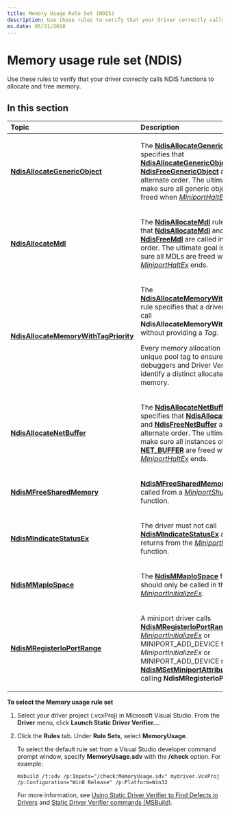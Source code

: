 ```yaml
---
title: Memory Usage Rule Set (NDIS)
description: Use these rules to verify that your driver correctly calls NDIS functions to allocate and free memory.
ms.date: 05/21/2018
---
```


# Memory usage rule set (NDIS)


Use these rules to verify that your driver correctly calls NDIS functions to allocate and free memory.

## In this section


<table>
<colgroup>
<col width="50%" />
<col width="50%" />
</colgroup>
<thead>
<tr class="header">
<th align="left">Topic</th>
<th align="left">Description</th>
</tr>
</thead>
<tbody>
<tr class="odd">
<td align="left"><p><a href="ndis-ndisallocategenericobject.md" data-raw-source="[&lt;strong&gt;NdisAllocateGenericObject&lt;/strong&gt;](ndis-ndisallocategenericobject.md)"><strong>NdisAllocateGenericObject</strong></a></p></td>
<td align="left"><p>The <a href="ndis-ndisallocategenericobject.md" data-raw-source="[&lt;strong&gt;NdisAllocateGenericObject&lt;/strong&gt;](ndis-ndisallocategenericobject.md)"><strong>NdisAllocateGenericObject</strong></a> rule specifies that <a href="/windows-hardware/drivers/ddi/ndis/nf-ndis-ndisallocategenericobject" data-raw-source="[&lt;strong&gt;NdisAllocateGenericObject&lt;/strong&gt;](/windows-hardware/drivers/ddi/ndis/nf-ndis-ndisallocategenericobject)"><strong>NdisAllocateGenericObject</strong></a> and <a href="/windows-hardware/drivers/ddi/ndis/nf-ndis-ndisfreegenericobject" data-raw-source="[&lt;strong&gt;NdisFreeGenericObject&lt;/strong&gt;](/windows-hardware/drivers/ddi/ndis/nf-ndis-ndisfreegenericobject)"><strong>NdisFreeGenericObject</strong></a> are called in alternate order. The ultimate goal is to make sure all generic objects are freed when <a href="/windows-hardware/drivers/ddi/ndis/nc-ndis-miniport_halt" data-raw-source="[&lt;em&gt;MiniportHaltEx&lt;/em&gt;](/windows-hardware/drivers/ddi/ndis/nc-ndis-miniport_halt)"><em>MiniportHaltEx</em></a> ends.</p></td>
</tr>
<tr class="even">
<td align="left"><p><a href="ndis-ndisallocatemdl.md" data-raw-source="[&lt;strong&gt;NdisAllocateMdl&lt;/strong&gt;](ndis-ndisallocatemdl.md)"><strong>NdisAllocateMdl</strong></a></p></td>
<td align="left"><p>The <a href="ndis-ndisallocatemdl.md" data-raw-source="[&lt;strong&gt;NdisAllocateMdl&lt;/strong&gt;](ndis-ndisallocatemdl.md)"><strong>NdisAllocateMdl</strong></a> rule specifies that <a href="/windows-hardware/drivers/ddi/ndis/nf-ndis-ndisallocatemdl" data-raw-source="[&lt;strong&gt;NdisAllocateMdl&lt;/strong&gt;](/windows-hardware/drivers/ddi/mdlapi/nf-mdlapi-ndisallocatemdl)"><strong>NdisAllocateMdl</strong></a> and <a href="/windows-hardware/drivers/ddi/ndis/nf-ndis-ndisfreemdl" data-raw-source="[&lt;strong&gt;NdisFreeMdl&lt;/strong&gt;](/windows-hardware/drivers/ddi/mdlapi/nf-mdlapi-ndisfreemdl)"><strong>NdisFreeMdl</strong></a> are called in alternate order. The ultimate goal is to make sure all MDLs are freed when <a href="/windows-hardware/drivers/ddi/ndis/nc-ndis-miniport_halt" data-raw-source="[&lt;em&gt;MiniportHaltEx&lt;/em&gt;](/windows-hardware/drivers/ddi/ndis/nc-ndis-miniport_halt)"><em>MiniportHaltEx</em></a> ends.</p></td>
</tr>
<tr class="odd">
<td align="left"><p><a href="ndis-ndisallocatememorywithtagpriority.md" data-raw-source="[&lt;strong&gt;NdisAllocateMemoryWithTagPriority&lt;/strong&gt;](ndis-ndisallocatememorywithtagpriority.md)"><strong>NdisAllocateMemoryWithTagPriority</strong></a></p></td>
<td align="left"><p>The <a href="ndis-ndisallocatememorywithtagpriority.md" data-raw-source="[&lt;strong&gt;NdisAllocateMemoryWithTagPriority&lt;/strong&gt;](ndis-ndisallocatememorywithtagpriority.md)"><strong>NdisAllocateMemoryWithTagPriority</strong></a> rule specifies that a driver must not call <strong>NdisAllocateMemoryWithTagPriority</strong> without providing a <em>Tag</em>.</p>
<p>Every memory allocation should use a unique pool tag to ensure that kernel debuggers and Driver Verifier can identify a distinct allocated block of memory.</p></td>
</tr>
<tr class="even">
<td align="left"><p><a href="ndis-ndisallocatenetbuffer.md" data-raw-source="[&lt;strong&gt;NdisAllocateNetBuffer&lt;/strong&gt;](ndis-ndisallocatenetbuffer.md)"><strong>NdisAllocateNetBuffer</strong></a></p></td>
<td align="left"><p>The <a href="ndis-ndisallocatenetbuffer.md" data-raw-source="[&lt;strong&gt;NdisAllocateNetBuffer&lt;/strong&gt;](ndis-ndisallocatenetbuffer.md)"><strong>NdisAllocateNetBuffer</strong></a> rule specifies that <a href="/windows-hardware/drivers/ddi/ndis/nf-ndis-ndisallocatenetbuffer" data-raw-source="[&lt;strong&gt;NdisAllocateNetBuffer&lt;/strong&gt;](/windows-hardware/drivers/ddi/nblapi/nf-nblapi-ndisallocatenetbuffer)"><strong>NdisAllocateNetBuffer</strong></a> and <a href="/windows-hardware/drivers/ddi/ndis/nf-ndis-ndisfreenetbuffer" data-raw-source="[&lt;strong&gt;NdisFreeNetBuffer&lt;/strong&gt;](/windows-hardware/drivers/ddi/nblapi/nf-nblapi-ndisfreenetbuffer)"><strong>NdisFreeNetBuffer</strong></a> are called in alternate order. The ultimate goal is to make sure all instances of <a href="/windows-hardware/drivers/ddi/ndis/ns-ndis-_net_buffer" data-raw-source="[&lt;strong&gt;NET_BUFFER&lt;/strong&gt;](/windows-hardware/drivers/ddi/nbl/ns-nbl-net_buffer)"><strong>NET_BUFFER</strong></a> are freed when <a href="/windows-hardware/drivers/ddi/ndis/nc-ndis-miniport_halt" data-raw-source="[&lt;em&gt;MiniportHaltEx&lt;/em&gt;](/windows-hardware/drivers/ddi/ndis/nc-ndis-miniport_halt)"><em>MiniportHaltEx</em></a> ends.</p></td>
</tr>
<tr class="odd">
<td align="left"><p><a href="ndis-ndismfreesharedmemory.md" data-raw-source="[&lt;strong&gt;NdisMFreeSharedMemory&lt;/strong&gt;](ndis-ndismfreesharedmemory.md)"><strong>NdisMFreeSharedMemory</strong></a></p></td>
<td align="left"><p><a href="/windows-hardware/drivers/ddi/ndis/nf-ndis-ndismfreesharedmemory" data-raw-source="[&lt;strong&gt;NdisMFreeSharedMemory&lt;/strong&gt;](/windows-hardware/drivers/ddi/ndis/nf-ndis-ndismfreesharedmemory)"><strong>NdisMFreeSharedMemory</strong></a> cannot be called from a <a href="/windows-hardware/drivers/ddi/ndis/nc-ndis-miniport_shutdown" data-raw-source="[&lt;em&gt;MiniportShutdownEx&lt;/em&gt;](/windows-hardware/drivers/ddi/ndis/nc-ndis-miniport_shutdown)"><em>MiniportShutdownEx</em></a> function.</p></td>
</tr>
<tr class="even">
<td align="left"><p><a href="ndis-ndismindicatestatusex.md" data-raw-source="[&lt;strong&gt;NdisMIndicateStatusEx&lt;/strong&gt;](ndis-ndismindicatestatusex.md)"><strong>NdisMIndicateStatusEx</strong></a></p></td>
<td align="left"><p>The driver must not call <a href="/windows-hardware/drivers/ddi/ndis/nf-ndis-ndismindicatestatusex" data-raw-source="[&lt;strong&gt;NdisMIndicateStatusEx&lt;/strong&gt;](/windows-hardware/drivers/ddi/ndis/nf-ndis-ndismindicatestatusex)"><strong>NdisMIndicateStatusEx</strong></a> after it returns from the <a href="/windows-hardware/drivers/ddi/ndis/nc-ndis-miniport_halt" data-raw-source="[&lt;em&gt;MiniportHaltEx&lt;/em&gt;](/windows-hardware/drivers/ddi/ndis/nc-ndis-miniport_halt)"><em>MiniportHaltEx</em></a> function.</p></td>
</tr>
<tr class="odd">
<td align="left"><p><a href="ndis-ndismmapiospace.md" data-raw-source="[&lt;strong&gt;NdisMMapIoSpace&lt;/strong&gt;](ndis-ndismmapiospace.md)"><strong>NdisMMapIoSpace</strong></a></p></td>
<td align="left"><p>The <a href="/windows-hardware/drivers/ddi/ndis/nf-ndis-ndismmapiospace" data-raw-source="[&lt;strong&gt;NdisMMapIoSpace&lt;/strong&gt;](/windows-hardware/drivers/ddi/ndis/nf-ndis-ndismmapiospace)"><strong>NdisMMapIoSpace</strong></a> function should only be called in the context of <a href="/windows-hardware/drivers/ddi/ndis/nc-ndis-miniport_initialize" data-raw-source="[&lt;em&gt;MiniportInitializeEx&lt;/em&gt;](/windows-hardware/drivers/ddi/ndis/nc-ndis-miniport_initialize)"><em>MiniportInitializeEx</em></a>.</p></td>
</tr>
<tr class="even">
<td align="left"><p><a href="ndis-ndismregisterioportrange.md" data-raw-source="[&lt;strong&gt;NdisMRegisterIoPortRange&lt;/strong&gt;](ndis-ndismregisterioportrange.md)"><strong>NdisMRegisterIoPortRange</strong></a></p></td>
<td align="left"><p>A miniport driver calls <a href="/windows-hardware/drivers/ddi/ndis/nf-ndis-ndismregisterioportrange" data-raw-source="[&lt;strong&gt;NdisMRegisterIoPortRange&lt;/strong&gt;](/windows-hardware/drivers/ddi/ndis/nf-ndis-ndismregisterioportrange)"><strong>NdisMRegisterIoPortRange</strong></a> from its <a href="/windows-hardware/drivers/ddi/ndis/nc-ndis-miniport_initialize" data-raw-source="[&lt;em&gt;MiniportInitializeEx&lt;/em&gt;](/windows-hardware/drivers/ddi/ndis/nc-ndis-miniport_initialize)"><em>MiniportInitializeEx</em></a> or MINIPORT_ADD_DEVICE functions. <em>MiniportInitializeEx</em> or MINIPORT_ADD_DEVICE must call <a href="/windows-hardware/drivers/ddi/ndis/nf-ndis-ndismsetminiportattributes" data-raw-source="[&lt;strong&gt;NdisMSetMiniportAttributes&lt;/strong&gt;](/windows-hardware/drivers/ddi/ndis/nf-ndis-ndismsetminiportattributes)"><strong>NdisMSetMiniportAttributes</strong></a> before calling <strong>NdisMRegisterIoPortRange</strong>.</p></td>
</tr>
</tbody>
</table>

 

**To select the Memory usage rule set**

1.  Select your driver project (.vcxProj) in Microsoft Visual Studio. From the **Driver** menu, click **Launch Static Driver Verifier…**.

2.  Click the **Rules** tab. Under **Rule Sets**, select **MemoryUsage**.

    To select the default rule set from a Visual Studio developer command prompt window, specify **MemoryUsage.sdv** with the **/check** option. For example:

    ```
    msbuild /t:sdv /p:Inputs="/check:MemoryUsage.sdv" mydriver.VcxProj /p:Configuration="Win8 Release" /p:Platform=Win32
    ```

    For more information, see [Using Static Driver Verifier to Find Defects in Drivers](./using-static-driver-verifier-to-find-defects-in-drivers.md) and [Static Driver Verifier commands (MSBuild)](./-static-driver-verifier-commands--msbuild-.md).

